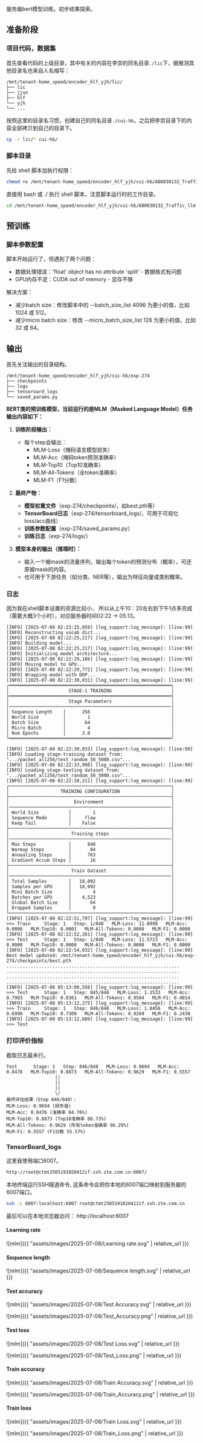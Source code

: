 服务器bert模型训练。初步结果探索。

## 准备阶段

### 项目代码，数据集

首先查看代码的上级目录，其中有关的内容在李崇的同名目录`./lic`下，据推测其他目录名也来自人名缩写：

```
/mnt/tenant-home_speed/encoder_hlf_yjh/lic/
├── lic
├── jjun
├── hlf
└── yjh
└── ...
```

按照这里的目录名习惯，创建自己的同名目录`./cui-hb`，之后把李崇目录下的内容全部拷贝到自己的目录下。

```bash
cp -r lic/* cui-hb/
```

### 脚本目录

先给 shell 脚本加执行权限：

```bash
chmod +x /mnt/tenant-home_speed/encoder_hlf_yjh/cui-hb/A80030132_Traffic_llm/visualize_sh/lc_run_pretrain_train.sh
```

直接用 bash 或 ./ 执行 shell 脚本。注意脚本运行时的工作目录。

```bash
cd /mnt/tenant-home_speed/encoder_hlf_yjh/cui-hb/A80030132_Traffic_llm && bash visualize_sh/lc_run_pretrain_train.sh
```

## 预训练

### 脚本参数配置

脚本开始运行了，但遇到了两个问题：

* 数据处理错误：'float' object has no attribute 'split' - 数据格式有问题
* GPU内存不足：CUDA out of memory - 显存不够

解决方案：

* 减少batch size：修改脚本中的 --batch_size_list 4096 为更小的值，比如 1024 或 512。
* 减少micro batch size：修改 --micro_batch_size_list 128 为更小的值，比如 32 或 64。

## 输出

首先关注输出的目录结构。

```
/mnt/tenant-home_speed/encoder_hlf_yjh/cui-hb/exp-274
├── checkpoints
├── logs
├── tensoroard_logs
└── saved_params.py
```

**BERT类的预训练模型，当前运行的是MLM（Masked Language Model）任务输出内容如下：**

1. **训练阶段输出：**
   - 每个step会输出：
     - MLM-Loss（掩码语言模型损失）
     - MLM-Acc（掩码token预测准确率）
     - MLM-Top10（Top10准确率）
     - MLM-All-Tokens（全token准确率）
     - MLM-F1（F1分数）

2. **最终产物：**
   - **模型权重文件**（exp-274/checkpoints/，如best.pth等）
   - **TensorBoard日志**（exp-274/tensorboard_logs/，可用于可视化loss/acc曲线）
   - **训练参数配置**（exp-274/saved_params.py）
   - **训练日志**（exp-274/logs/）

3. **模型本身的输出（推理时）：**
   - 输入一个被mask的流量序列，输出每个token的预测分布（概率），可还原被mask的内容。
   - 也可用于下游任务（如分类、NER等），输出为特征向量或类别概率。

### 日志

因为我在shell脚本设置的资源比较小， 所以从上午10：20左右到下午1点多完成（需要大概3个小时），对应服务器时间02:22 -> 05:13。

```
[INFO] [2025-07-08 02:22:25,050] [log_support:log_message]: [line:99] [INFO] Reconstructing vocab dict...
[INFO] [2025-07-08 02:22:25,217] [log_support:log_message]: [line:99] [INFO] Building model...
[INFO] [2025-07-08 02:22:25,217] [log_support:log_message]: [line:99] [INFO] Initializing model architecture...
[INFO] [2025-07-08 02:22:29,186] [log_support:log_message]: [line:99] [INFO] Moving model to GPU...
[INFO] [2025-07-08 02:22:29,772] [log_support:log_message]: [line:99] [INFO] Wrapping model with DDP...
[INFO] [2025-07-08 02:22:30,031] [log_support:log_message]: [line:99] ┌════════════════════════════════════════════════════════════┐
│                      STAGE-1 TRAINING                      │
├════════════════════════════════════════════════════════════┤
│                      Stage Parameters                      │
│────────────────────────────────────────────────────────────│
│ Sequence Length    │      256                              │
│ World Size         │        1                              │
│ Batch Size         │       64                              │
│ Micro Batch        │        4                              │
│ Num Epochs         │      3.0                              │
└════════════════════════════════════════════════════════════┘

[INFO] [2025-07-08 02:22:30,033] [log_support:log_message]: [line:99] [INFO] Loading stage-training dataset from: ".../packet_all256/test_random_50_5000.csv"...
[INFO] [2025-07-08 02:22:33,998] [log_support:log_message]: [line:99] [INFO] Loading stage-testing dataset from: ".../packet_all256/test_random_50_5000.csv"...
[INFO] [2025-07-08 02:22:38,211] [log_support:log_message]: [line:99] ┌────────────────────────────────────────────────────────────┐
│                   TRAINING CONFIGURATION                   │
├────────────────────────────────────────────────────────────┤
│                        Environment                         │
│────────────────────────────────────────────────────────────│
│ World Size           │        1                            │
│ Sequence Mode        │     flow                            │
│ Keep Tail            │    False                            │
├────────────────────────────────────────────────────────────┤
│                       Training steps                       │
│────────────────────────────────────────────────────────────│
│ Max Steps            │      848                            │
│ Warmup Steps         │       84                            │
│ Annealing Steps      │      763                            │
│ Gradient Accum Steps │       16                            │
├────────────────────────────────────────────────────────────┤
│                       Train Dataset                        │
│────────────────────────────────────────────────────────────│
│ Total Samples        │   18,092                            │
│ Samples per GPU      │   18,092                            │
│ Mini Batch Size      │        4                            │
│ Batches per GPU      │    4,523                            │
│ Global Batch Size    │       64                            │
│ Dropped Samples      │        0                            │
└────────────────────────────────────────────────────────────┘
[INFO] [2025-07-08 02:22:51,797] [log_support:log_message]: [line:99] >>> Train     Stage: 1   Step: 1/848   MLM-Loss: 11.0998   MLM-Acc: 0.0000   MLM-Top10: 0.0001   MLM-All-Tokens: 0.0000   MLM-F1: 0.0000
[INFO] [2025-07-08 02:22:52,261] [log_support:log_message]: [line:99] >>> Test      Stage: 1   Step: 1/848   MLM-Loss: 11.5723   MLM-Acc: 0.0000   MLM-Top10: 0.0000   MLM-All-Tokens: 0.0000   MLM-F1: 0.0000
[INFO] [2025-07-08 02:22:54,032] [log_support:log_message]: [line:99] Best model updated: /mnt/tenant-home_speed/encoder_hlf_yjh/cui-hb/exp-274/checkpoints/best.pth
................................................................
................................................................
................................................................
................................................................
[INFO] [2025-07-08 05:13:00,556] [log_support:log_message]: [line:99] >>> Test      Stage: 1   Step: 845/848   MLM-Loss: 1.1533   MLM-Acc: 0.7983   MLM-Top10: 0.8361   MLM-All-Tokens: 0.9504   MLM-F1: 0.4014
[INFO] [2025-07-08 05:13:12,275] [log_support:log_message]: [line:99] >>> Train     Stage: 1   Step: 846/848   MLM-Loss: 1.8456   MLM-Acc: 0.6990   MLM-Top10: 0.7309   MLM-All-Tokens: 0.9269   MLM-F1: 0.2430
[INFO] [2025-07-08 05:13:12,609] [log_support:log_message]: [line:99] >>> Test 
```

### 打印评价指标

截取日志最末行。

```
Test      Stage: 1   Step: 846/848   MLM-Loss: 0.9694   MLM-Acc: 0.8476   MLM-Top10: 0.8873   MLM-All-Tokens: 0.9629   MLM-F1: 0.5557
                  ||
                  ||
                  ||
                  \/
最终评估结果（Step 846/848）：
MLM-Loss: 0.9694 (损失值)
MLM-Acc: 0.8476 (准确率 84.76%)
MLM-Top10: 0.8873 (Top10准确率 88.73%)
MLM-All-Tokens: 0.9629 (所有token准确率 96.29%)
MLM-F1: 0.5557 (F1分数 55.57%)
```

### TensorBoard_logs

这里我使用端口6007。

```bash
http://root@ctmt2505191020412if.ssh.zte.com.cn:6007/
```

本地终端运行SSH隧道命令, 这条命令会把你本地的6007端口映射到服务器的6007端口。

```bash
ssh -L 6007:localhost:6007 root@ctmt2505191020412if.ssh.zte.com.cn
```

最后可以在本地浏览器访问： http://localhost:6007

#### Learning rate

![mlm]({{ "assets/images/2025-07-08/Learning rate.svg" | relative_url }})

#### Sequence length

![mlm]({{ "assets/images/2025-07-08/Sequence length.svg" | relative_url }})

#### Test accuracy

![mlm]({{ "assets/images/2025-07-08/Test Accuracy.svg" | relative_url }})

![mlm]({{ "assets/images/2025-07-08/Test_Accuracy.png" | relative_url }})

#### Test loss

![mlm]({{ "assets/images/2025-07-08/Test Loss.svg" | relative_url }})

![mlm]({{ "assets/images/2025-07-08/Test_Loss.png" | relative_url }})

#### Train accuracy

![mlm]({{ "assets/images/2025-07-08/Train Accuracy.svg" | relative_url }})

![mlm]({{ "assets/images/2025-07-08/Train_Accuracy.png" | relative_url }})

#### Train loss

![mlm]({{ "assets/images/2025-07-08/Train Loss.svg" | relative_url }})

![mlm]({{ "assets/images/2025-07-08/Train_Loss.png" | relative_url }})